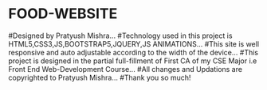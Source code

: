 # FOOD-WEBSITE
#Designed by Pratyush Mishra...
#Technology used in this project is HTML5,CSS3,JS,BOOTSTRAP5,JQUERY,JS ANIMATIONS...
#This site is well responsive and auto adjustable according to the width of the device...
#This project is designed in the partial full-fillment of First CA of my CSE Major i.e Front End Web-Development Course...
#All changes and Updations are copyrighted to Pratyush Mishra...
#Thank you so much!
